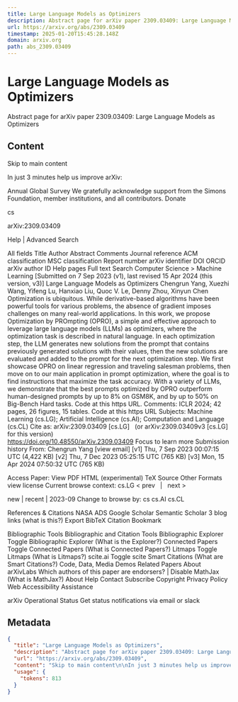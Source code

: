 ```yaml
---
title: Large Language Models as Optimizers
description: Abstract page for arXiv paper 2309.03409: Large Language Models as Optimizers
url: https://arxiv.org/abs/2309.03409
timestamp: 2025-01-20T15:45:28.148Z
domain: arxiv.org
path: abs_2309.03409
---
```


# Large Language Models as Optimizers


Abstract page for arXiv paper 2309.03409: Large Language Models as Optimizers


## Content

Skip to main content

In just 3 minutes help us improve arXiv:

Annual Global Survey
We gratefully acknowledge support from the Simons Foundation, member institutions, and all contributors.
Donate
>
cs
>
arXiv:2309.03409

Help | Advanced Search

All fields
Title
Author
Abstract
Comments
Journal reference
ACM classification
MSC classification
Report number
arXiv identifier
DOI
ORCID
arXiv author ID
Help pages
Full text
Search
Computer Science > Machine Learning
[Submitted on 7 Sep 2023 (v1), last revised 15 Apr 2024 (this version, v3)]
Large Language Models as Optimizers
Chengrun Yang, Xuezhi Wang, Yifeng Lu, Hanxiao Liu, Quoc V. Le, Denny Zhou, Xinyun Chen
Optimization is ubiquitous. While derivative-based algorithms have been powerful tools for various problems, the absence of gradient imposes challenges on many real-world applications. In this work, we propose Optimization by PROmpting (OPRO), a simple and effective approach to leverage large language models (LLMs) as optimizers, where the optimization task is described in natural language. In each optimization step, the LLM generates new solutions from the prompt that contains previously generated solutions with their values, then the new solutions are evaluated and added to the prompt for the next optimization step. We first showcase OPRO on linear regression and traveling salesman problems, then move on to our main application in prompt optimization, where the goal is to find instructions that maximize the task accuracy. With a variety of LLMs, we demonstrate that the best prompts optimized by OPRO outperform human-designed prompts by up to 8% on GSM8K, and by up to 50% on Big-Bench Hard tasks. Code at this https URL.
Comments:	ICLR 2024; 42 pages, 26 figures, 15 tables. Code at this https URL
Subjects:	Machine Learning (cs.LG); Artificial Intelligence (cs.AI); Computation and Language (cs.CL)
Cite as:	arXiv:2309.03409 [cs.LG]
 	(or arXiv:2309.03409v3 [cs.LG] for this version)
 	
https://doi.org/10.48550/arXiv.2309.03409
Focus to learn more
Submission history
From: Chengrun Yang [view email]
[v1] Thu, 7 Sep 2023 00:07:15 UTC (4,422 KB)
[v2] Thu, 7 Dec 2023 05:25:15 UTC (765 KB)
[v3] Mon, 15 Apr 2024 07:50:32 UTC (765 KB)

Access Paper:
View PDF
HTML (experimental)
TeX Source
Other Formats
view license
Current browse context:
cs.LG
< prev   |   next >

new | recent | 2023-09
Change to browse by:
cs
cs.AI
cs.CL

References & Citations
NASA ADS
Google Scholar
Semantic Scholar
3 blog links (what is this?)
Export BibTeX Citation
Bookmark
 
Bibliographic Tools
Bibliographic and Citation Tools
Bibliographic Explorer Toggle
Bibliographic Explorer (What is the Explorer?)
Connected Papers Toggle
Connected Papers (What is Connected Papers?)
Litmaps Toggle
Litmaps (What is Litmaps?)
scite.ai Toggle
scite Smart Citations (What are Smart Citations?)
Code, Data, Media
Demos
Related Papers
About arXivLabs
Which authors of this paper are endorsers? | Disable MathJax (What is MathJax?)
About
Help
Contact
Subscribe
Copyright
Privacy Policy
Web Accessibility Assistance

arXiv Operational Status 
Get status notifications via email or slack

## Metadata

```json
{
  "title": "Large Language Models as Optimizers",
  "description": "Abstract page for arXiv paper 2309.03409: Large Language Models as Optimizers",
  "url": "https://arxiv.org/abs/2309.03409",
  "content": "Skip to main content\n\nIn just 3 minutes help us improve arXiv:\n\nAnnual Global Survey\nWe gratefully acknowledge support from the Simons Foundation, member institutions, and all contributors.\nDonate\n>\ncs\n>\narXiv:2309.03409\n\nHelp | Advanced Search\n\nAll fields\nTitle\nAuthor\nAbstract\nComments\nJournal reference\nACM classification\nMSC classification\nReport number\narXiv identifier\nDOI\nORCID\narXiv author ID\nHelp pages\nFull text\nSearch\nComputer Science > Machine Learning\n[Submitted on 7 Sep 2023 (v1), last revised 15 Apr 2024 (this version, v3)]\nLarge Language Models as Optimizers\nChengrun Yang, Xuezhi Wang, Yifeng Lu, Hanxiao Liu, Quoc V. Le, Denny Zhou, Xinyun Chen\nOptimization is ubiquitous. While derivative-based algorithms have been powerful tools for various problems, the absence of gradient imposes challenges on many real-world applications. In this work, we propose Optimization by PROmpting (OPRO), a simple and effective approach to leverage large language models (LLMs) as optimizers, where the optimization task is described in natural language. In each optimization step, the LLM generates new solutions from the prompt that contains previously generated solutions with their values, then the new solutions are evaluated and added to the prompt for the next optimization step. We first showcase OPRO on linear regression and traveling salesman problems, then move on to our main application in prompt optimization, where the goal is to find instructions that maximize the task accuracy. With a variety of LLMs, we demonstrate that the best prompts optimized by OPRO outperform human-designed prompts by up to 8% on GSM8K, and by up to 50% on Big-Bench Hard tasks. Code at this https URL.\nComments:\tICLR 2024; 42 pages, 26 figures, 15 tables. Code at this https URL\nSubjects:\tMachine Learning (cs.LG); Artificial Intelligence (cs.AI); Computation and Language (cs.CL)\nCite as:\tarXiv:2309.03409 [cs.LG]\n \t(or arXiv:2309.03409v3 [cs.LG] for this version)\n \t\nhttps://doi.org/10.48550/arXiv.2309.03409\nFocus to learn more\nSubmission history\nFrom: Chengrun Yang [view email]\n[v1] Thu, 7 Sep 2023 00:07:15 UTC (4,422 KB)\n[v2] Thu, 7 Dec 2023 05:25:15 UTC (765 KB)\n[v3] Mon, 15 Apr 2024 07:50:32 UTC (765 KB)\n\nAccess Paper:\nView PDF\nHTML (experimental)\nTeX Source\nOther Formats\nview license\nCurrent browse context:\ncs.LG\n< prev   |   next >\n\nnew | recent | 2023-09\nChange to browse by:\ncs\ncs.AI\ncs.CL\n\nReferences & Citations\nNASA ADS\nGoogle Scholar\nSemantic Scholar\n3 blog links (what is this?)\nExport BibTeX Citation\nBookmark\n \nBibliographic Tools\nBibliographic and Citation Tools\nBibliographic Explorer Toggle\nBibliographic Explorer (What is the Explorer?)\nConnected Papers Toggle\nConnected Papers (What is Connected Papers?)\nLitmaps Toggle\nLitmaps (What is Litmaps?)\nscite.ai Toggle\nscite Smart Citations (What are Smart Citations?)\nCode, Data, Media\nDemos\nRelated Papers\nAbout arXivLabs\nWhich authors of this paper are endorsers? | Disable MathJax (What is MathJax?)\nAbout\nHelp\nContact\nSubscribe\nCopyright\nPrivacy Policy\nWeb Accessibility Assistance\n\narXiv Operational Status \nGet status notifications via email or slack",
  "usage": {
    "tokens": 813
  }
}
```
